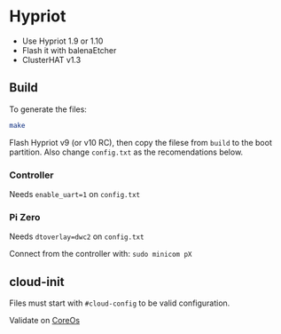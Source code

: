# Hypriot

- Use Hypriot 1.9 or 1.10
- Flash it with balenaEtcher
- ClusterHAT v1.3

## Build

To generate the files:

```bash
make
```

Flash Hypriot v9 (or v10 RC), then copy the filese from `build` to the boot partition.
Also change `config.txt` as the recomendations below.

### Controller

Needs `enable_uart=1` on `config.txt`

### Pi Zero

Needs `dtoverlay=dwc2` on `config.txt`

Connect from the controller with: `sudo minicom pX`

## cloud-init

Files must start with `#cloud-config` to be valid configuration.

Validate on [CoreOs](https://coreos.com/validate/)